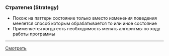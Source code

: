 ### Стратегия (Strategy)

- Похож на паттерн состояние только вместо изменения поведения  
  меняется способ которым обрабатывается то или иное состояние
- Применяется когда есть необходимость менять алгоритмы по ходу  
  работы программы

---

[Смотреть](strategy.go)
